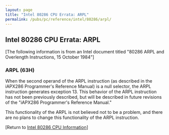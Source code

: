 ```yaml
---
layout: page
title: "Intel 80286 CPU Errata: ARPL"
permalink: /pubs/pc/reference/intel/80286/arpl/
---
```


Intel 80286 CPU Errata: ARPL
---

[The following information is from an Intel document titled "80286 ARPL and Overlength Instructions, 15 October 1984"]

### ARPL (63H)

When the second operand of the ARPL instruction (as described in the iAPX286 Programmer's Reference Manual) is a null
selector, the ARPL instruction generates exception 13. This behavior of the ARPL instruction has not been previously described,
but will be described in future revisions of the "iAPX286 Programmer's Reference Manual."

This functionality of the ARPL is not believed not to be a problem, and there are no plans to change this functionality
of the ARPL instruction.

[Return to [Intel 80286 CPU Information](/pubs/pc/reference/intel/80286/)]
